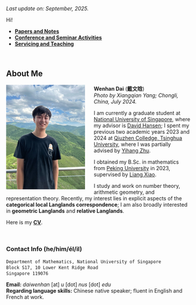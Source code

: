 _Last update on: September, 2025._

Hi! 

- [**Papers and Notes**](./blurbs.md)
- [**Conference and Seminar Activities**](./activities.md)
- [**Servicing and Teaching**](./teaching.md)

<br>


## About Me

<img src="./headshot-new.jpeg" alt="headshot" style="float:left;margin:0rem 1.5rem 1rem 0rem;width:215px" /> 


**Wenhan Dai** (**戴文晗**)  
_Photo by Xiangqian Yang; Chongli, China, July 2024._



I am currently a graduate student at [National University of Singapore](https://www.math.nus.edu.sg), where my advisor is [David Hansen](http://www.davidrenshawhansen.net); I spent my previous two academic years 2023 and 2024 at [Qiuzhen Colledge, Tsinghua University](https://qzc.tsinghua.edu.cn/en/), where I was partially advised by [Yihang Zhu](https://yhzhumath.github.io). 

I obtained my B.Sc. in mathematics from [Peking University](https://www.pku.edu.cn) in 2023, supervised by [Liang Xiao](https://bicmr.pku.edu.cn/~lxiao/index.htm). 

I study and work on number theory, arithmetic geometry, and representation theory. Recently, my interest lies in explicit aspects of the **categorical local Langlands correspondence**; I am also broadly interested in **geometric Langlands** and **relative Langlands**. 

Here is my [**CV**](./CV.pdf).

<br>


### Contact Info (he/him/él/il)


```
Department of Mathematics, National University of Singapore
Block S17, 10 Lower Kent Ridge Road
Singapore 119076
```

**Email:** _daiwenhan_ [at] _u_ [dot] _nus_ [dot] _edu_  <br/>
**Regarding language skills:** Chinese native speaker; fluent in English and French at work.

